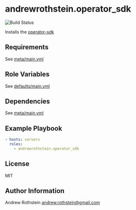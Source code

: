 andrewrothstein.operator_sdk
=========
![Build Status](https://github.com/andrewrothstein/ansible-operator_sdk/actions/workflows/build.yml/badge.svg)

Installs the [operator-sdk](https://coreos.com/operators/)

Requirements
------------

See [meta/main.yml](meta/main.yml)

Role Variables
--------------

See [defaults/main.yml](defaults/main.yml)

Dependencies
------------

See [meta/main.yml](meta/main.yml)

Example Playbook
----------------

```yml
- hosts: servers
  roles:
    - andrewrothstein.operator_sdk
```

License
-------

MIT

Author Information
------------------

Andrew Rothstein <andrew.rothstein@gmail.com>
